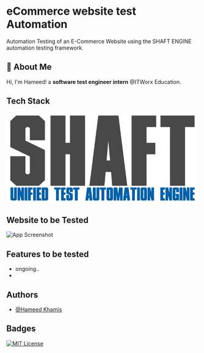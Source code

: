 
# eCommerce website test Automation

Automation Testing of an E-Commerce Website using the SHAFT ENGINE automation testing framework.


## 🚀 About Me
Hi, I'm Hameed! a **software test engineer intern** @ITWorx Education.

## Tech Stack
![Logo](https://github.com/ShaftHQ/SHAFT_ENGINE/raw/main/src/main/resources/images/shaft.png)


## Website to be Tested
![App Screenshot](https://i.postimg.cc/TYp9b5GS/website.png)

## Features to be tested

- ongoing..
-


## Authors

- [@Hameed Khamis](https://github.com/Abdelhamid-khamis)


## Badges


[![MIT License](https://img.shields.io/badge/License-MIT-green.svg)](https://choosealicense.com/licenses/mit/)


